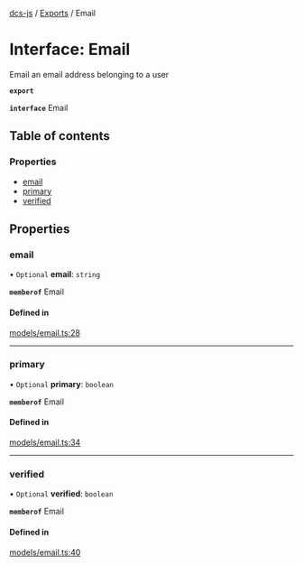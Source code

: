 [dcs-js](../README.md) / [Exports](../modules.md) / Email

# Interface: Email

Email an email address belonging to a user

**`export`**

**`interface`** Email

## Table of contents

### Properties

- [email](Email.md#email)
- [primary](Email.md#primary)
- [verified](Email.md#verified)

## Properties

### <a id="email" name="email"></a> email

• `Optional` **email**: `string`

**`memberof`** Email

#### Defined in

[models/email.ts:28](https://github.com/unfoldingWord/dcs-js/blob/dd84989/models/email.ts#L28)

___

### <a id="primary" name="primary"></a> primary

• `Optional` **primary**: `boolean`

**`memberof`** Email

#### Defined in

[models/email.ts:34](https://github.com/unfoldingWord/dcs-js/blob/dd84989/models/email.ts#L34)

___

### <a id="verified" name="verified"></a> verified

• `Optional` **verified**: `boolean`

**`memberof`** Email

#### Defined in

[models/email.ts:40](https://github.com/unfoldingWord/dcs-js/blob/dd84989/models/email.ts#L40)
